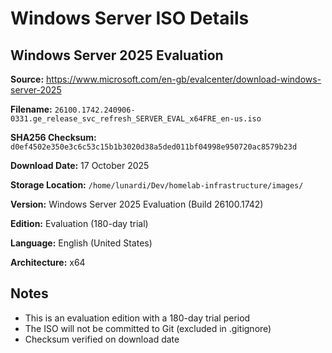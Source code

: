 # Windows Server ISO Details

## Windows Server 2025 Evaluation

**Source:** https://www.microsoft.com/en-gb/evalcenter/download-windows-server-2025

**Filename:** `26100.1742.240906-0331.ge_release_svc_refresh_SERVER_EVAL_x64FRE_en-us.iso`

**SHA256 Checksum:** `d0ef4502e350e3c6c53c15b1b3020d38a5ded011bf04998e950720ac8579b23d`

**Download Date:** 17 October 2025

**Storage Location:** `/home/lunardi/Dev/homelab-infrastructure/images/`

**Version:** Windows Server 2025 Evaluation (Build 26100.1742)

**Edition:** Evaluation (180-day trial)

**Language:** English (United States)

**Architecture:** x64

## Notes

- This is an evaluation edition with a 180-day trial period
- The ISO will not be committed to Git (excluded in .gitignore)
- Checksum verified on download date
